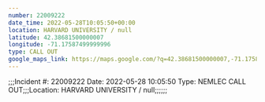 ```yaml
---
number: 22009222
date_time: 2022-05-28T10:05:50+00:00
location: HARVARD UNIVERSITY / null
latitude: 42.38681500000007
longitude: -71.17587499999996
type: CALL OUT
google_maps_link: https://maps.google.com/?q=42.38681500000007,-71.17587499999996
---
```


;;;Incident #: 22009222   Date: 2022-05-28 10:05:50   Type: NEMLEC CALL OUT;;;Location: HARVARD UNIVERSITY / null;;;;;;
